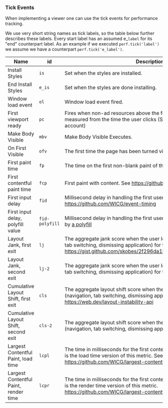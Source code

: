 <!---
Copyright 2015 The AMP HTML Authors. All Rights Reserved.

Licensed under the Apache License, Version 2.0 (the "License");
you may not use this file except in compliance with the License.
You may obtain a copy of the License at

      http://www.apache.org/licenses/LICENSE-2.0

Unless required by applicable law or agreed to in writing, software
distributed under the License is distributed on an "AS-IS" BASIS,
WITHOUT WARRANTIES OR CONDITIONS OF ANY KIND, either express or implied.
See the License for the specific language governing permissions and
limitations under the License.
-->

### Tick Events

When implementing a viewer one can use the tick events for performance tracking.

We use very short string names as tick labels, so the table below
further describes these labels.
Every start label has an assumed e\_`label` for its "end" counterpart label.
As an example if we executed `perf.tick('label')` we assume we have a counterpart
`perf.tick('e_label')`.

| Name                                  | id             | Description                                                                                                                                                                                        |
| ------------------------------------- | -------------- | -------------------------------------------------------------------------------------------------------------------------------------------------------------------------------------------------- |
| Install Styles                        | `is`           | Set when the styles are installed.                                                                                                                                                                 |
| End Install Styles                    | `e_is`         | Set when the styles are done installing.                                                                                                                                                           |
| Window load event                     | `ol`           | Window load event fired.                                                                                                                                                                           |
| First viewport ready                  | `pc`           | Fires when non-ad resources above the fold fired their load event measured from the time the user clicks (So takes pre-rendering into account)                                                     |
| Make Body Visible                     | `mbv`          | Make Body Visible Executes.                                                                                                                                                                        |
| On First Visible                      | `ofv`          | The first time the page has been turned visible.                                                                                                                                                   |
| First paint time                      | `fp`           | The time on the first non-blank paint of the page.                                                                                                                                                 |
| First contentful paint time           | `fcp`          | First paint with content. See https://github.com/WICG/paint-timing                                                                                                                                 |
| First input delay                     | `fid`          | Millisecond delay in handling the first user input on the page. See https://github.com/WICG/event-timing                                                                                           |
| First input delay, polyfill value     | `fid-polyfill` | Millisecond delay in handling the first user input on the page, reported by [a polyfill](https://github.com/GoogleChromeLabs/first-input-delay)                                                    |
| Layout Jank, first exit               | `lj`           | The aggregate jank score when the user leaves the page (navigation, tab switching, dismissing application) for the first time. See https://gist.github.com/skobes/2f296da1b0a88cc785a4bf10a42bca07 |
| Layout Jank, second exit              | `lj-2`         | The aggregate jank score when the user leaves the page (navigation, tab switching, dismissing application) for the second time.                                                                    |
| Cumulative Layout Shift, first exit   | `cls`          | The aggregate layout shift score when the user leaves the page (navigation, tab switching, dismissing application) for the first time. See https://web.dev/layout-instability-api                  |
| Cumulative Layout Shift, second exit  | `cls-2`        | The aggregate layout shift score when the user leaves the page (navigation, tab switching, dismissing application) for the second time.                                                            |
| Largest Contentful Paint, load time   | `lcpl`         | The time in milliseconds for the first contentful element to display. This is the load time version of this metric. See https://github.com/WICG/largest-contentful-paint                           |
| Largest Contentful Paint, render time | `lcpr`         | The time in milliseconds for the first contentful element to display. This is the render time version of this metric. https://github.com/WICG/largest-contentful-paint                             |
